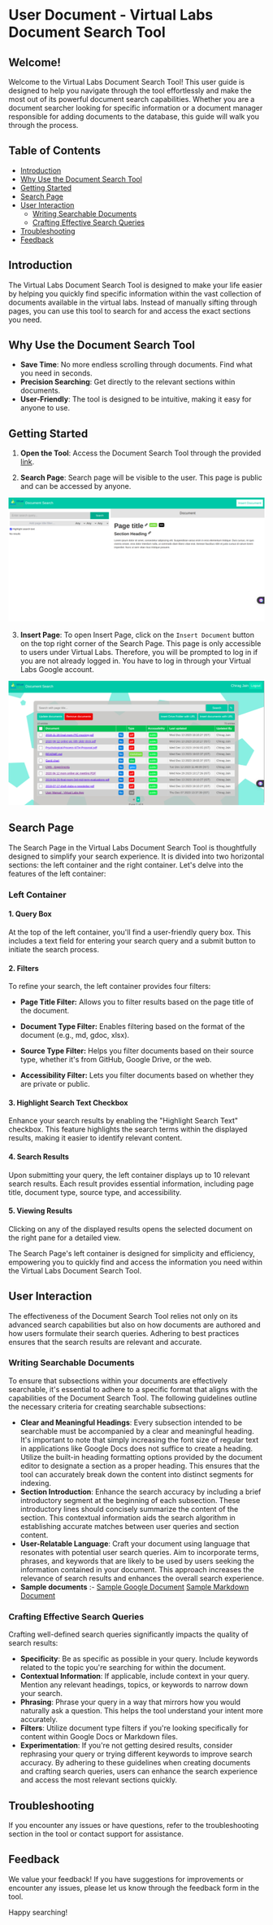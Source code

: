 # User Document - Virtual Labs Document Search Tool

## Welcome!

Welcome to the Virtual Labs Document Search Tool! This user guide is designed to help you navigate through the tool effortlessly and make the most out of its powerful document search capabilities. Whether you are a document searcher looking for specific information or a document manager responsible for adding documents to the database, this guide will walk you through the process.

## Table of Contents

- [Introduction](#introduction)
- [Why Use the Document Search Tool](#why-use-the-document-search-tool)
- [Getting Started](#getting-started)
- [Search Page](#search-page)
- [User Interaction](#user-interaction)
  - [Writing Searchable Documents](#writing-searchable-documents)
  - [Crafting Effective Search Queries](#crafting-effective-search-queries)
- [Troubleshooting](#troubleshooting)
- [Feedback](#feedback)

## Introduction

The Virtual Labs Document Search Tool is designed to make your life easier by helping you quickly find specific information within the vast collection of documents available in the virtual labs. Instead of manually sifting through pages, you can use this tool to search for and access the exact sections you need.

## Why Use the Document Search Tool

- **Save Time**: No more endless scrolling through documents. Find what you need in seconds.
- **Precision Searching**: Get directly to the relevant sections within documents.
- **User-Friendly**: The tool is designed to be intuitive, making it easy for anyone to use.

## Getting Started

1. **Open the Tool**: Access the Document Search Tool through the provided [link](#).

2. **Search Page**: Search page will be visible to the user. This page is public and can be accessed by anyone.

![Search Page](./img/search-page.png)

3. **Insert Page**: To open Insert Page, click on the `Insert Document` button on the top right corner of the Search Page. This page is only accessible to users under Virtual Labs. Therefore, you will be prompted to log in if you are not already logged in. You have to log in through your Virtual Labs Google account.

![Insert Page](./img/insert-page.png)

## Search Page

The Search Page in the Virtual Labs Document Search Tool is thoughtfully designed to simplify your search experience. It is divided into two horizontal sections: the left container and the right container. Let's delve into the features of the left container:

### Left Container

#### 1. Query Box

At the top of the left container, you'll find a user-friendly query box. This includes a text field for entering your search query and a submit button to initiate the search process.

#### 2. Filters

To refine your search, the left container provides four filters:

- **Page Title Filter:** Allows you to filter results based on the page title of the document.

- **Document Type Filter:** Enables filtering based on the format of the document (e.g., md, gdoc, xlsx).

- **Source Type Filter:** Helps you filter documents based on their source type, whether it's from GitHub, Google Drive, or the web.

- **Accessibility Filter:** Lets you filter documents based on whether they are private or public.

#### 3. Highlight Search Text Checkbox

Enhance your search results by enabling the "Highlight Search Text" checkbox. This feature highlights the search terms within the displayed results, making it easier to identify relevant content.

#### 4. Search Results

Upon submitting your query, the left container displays up to 10 relevant search results. Each result provides essential information, including page title, document type, source type, and accessibility.

#### 5. Viewing Results

Clicking on any of the displayed results opens the selected document on the right pane for a detailed view.

The Search Page's left container is designed for simplicity and efficiency, empowering you to quickly find and access the information you need within the Virtual Labs Document Search Tool.

## User Interaction

The effectiveness of the Document Search Tool relies not only on its advanced search capabilities but also on how documents are authored and how users formulate their search queries. Adhering to best practices ensures that the search results are relevant and accurate.

### Writing Searchable Documents

To ensure that subsections within your documents are effectively searchable, it's essential to adhere to a specific format that aligns with the capabilities of the Document Search Tool. The following guidelines outline the necessary criteria for creating searchable subsections:

- **Clear and Meaningful Headings**: Every subsection intended to be searchable must be accompanied by a clear and meaningful heading. It's important to note that simply increasing the font size of regular text in applications like Google Docs does not suffice to create a heading. Utilize the built-in heading formatting options provided by the document editor to designate a section as a proper heading. This ensures that the tool can accurately break down the content into distinct segments for indexing.
- **Section Introduction**: Enhance the search accuracy by including a brief introductory segment at the beginning of each subsection. These introductory lines should concisely summarize the content of the section. This contextual information aids the search algorithm in establishing accurate matches between user queries and section content.
- **User-Relatable Language**: Craft your document using language that resonates with potential user search queries. Aim to incorporate terms, phrases, and keywords that are likely to be used by users seeking the information contained in your document. This approach increases the relevance of search results and enhances the overall search experience.
- **Sample documents** :- [Sample Google Document](https://docs.google.com/document/d/1IeLZ3aZP_6k0CvqxuqkFn_TielGw6VVbZRQHPgNIUq4/) [Sample Markdown Document](https://github.com/virtual-labs/tool-doc-search/blob/dev/docs/sample_md.md)

### Crafting Effective Search Queries

Crafting well-defined search queries significantly impacts the quality of search results:

- **Specificity**: Be as specific as possible in your query. Include keywords related to the topic you're searching for within the document.
- **Contextual Information**: If applicable, include context in your query. Mention any relevant headings, topics, or keywords to narrow down your search.
- **Phrasing**: Phrase your query in a way that mirrors how you would naturally ask a question. This helps the tool understand your intent more accurately.
- **Filters**: Utilize document type filters if you're looking specifically for content within Google Docs or Markdown files.
- **Experimentation**: If you're not getting desired results, consider rephrasing your query or trying different keywords to improve search accuracy.
  By adhering to these guidelines when creating documents and crafting search queries, users can enhance the search experience and access the most relevant sections quickly.

## Troubleshooting

If you encounter any issues or have questions, refer to the troubleshooting section in the tool or contact support for assistance.

## Feedback

We value your feedback! If you have suggestions for improvements or encounter any issues, please let us know through the feedback form in the tool.

Happy searching!
